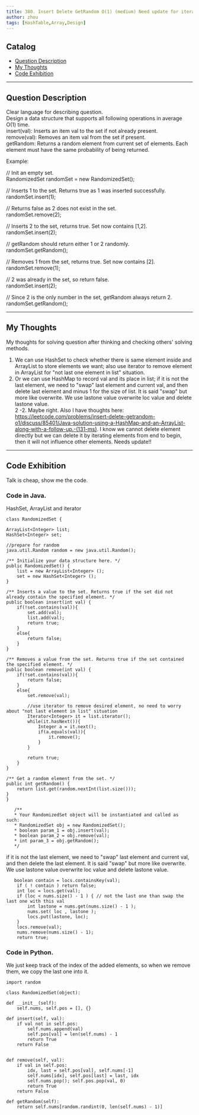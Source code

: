 ```yaml
---
title: 380. Insert Delete GetRandom O(1) (medium) Need update for iterate from end to begin!                     
author: zhou      
tags: [HashTable,Array,Design]          
---
```


       

## Catalog  
+ [Question Description](#partI)
+ [My Thoughts](#partII)
+ [Code Exhibition](#partIII)

----------------------------------

## Question Description
Clear language for describing question.    
Design a data structure that supports all following operations in average O(1) time.      
insert(val): Inserts an item val to the set if not already present.      
remove(val): Removes an item val from the set if present.       
getRandom: Returns a random element from current set of elements. Each element must have the same probability of being returned.      

Example:   

// Init an empty set.    
RandomizedSet randomSet = new RandomizedSet();     

// Inserts 1 to the set. Returns true as 1 was inserted successfully.     
randomSet.insert(1);    

// Returns false as 2 does not exist in the set.    
randomSet.remove(2);     

// Inserts 2 to the set, returns true. Set now contains [1,2].    
randomSet.insert(2);     

// getRandom should return either 1 or 2 randomly.    
randomSet.getRandom();    

// Removes 1 from the set, returns true. Set now contains [2].    
randomSet.remove(1);    

// 2 was already in the set, so return false.    
randomSet.insert(2);     

// Since 2 is the only number in the set, getRandom always return 2.     
randomSet.getRandom();     


----------------------------------

## My Thoughts
My thoughts for solving question after thinking and checking others' solving methods.        
1. We can use HashSet to check whether there is same element inside and ArrayList to store elements we want; also use iterator to remove element in ArrayList for "not last one element in list" situation.    
2. Or we can use HashMap to record val and its place in list; if it is not the last element, we need to "swap" last element and current val, and then delete last element and minus 1 for the size of list. It is said "swap" but more like overwrite. We use lastone value overwrite loc value and delete lastone value.              
2 -2. Maybe right. Also I have thoughts here: https://leetcode.com/problems/insert-delete-getrandom-o1/discuss/85401/Java-solution-using-a-HashMap-and-an-ArrayList-along-with-a-follow-up.-(131-ms). I know we cannot delete element directly but we can delete it by iterating elements from end to begin, then it will not influence other elements. Needs update!!    


----------------------------------

## Code Exhibition
Talk is cheap, show me the code.    
### Code in Java.     
HashSet, ArrayList and iterator     

    class RandomizedSet {
    
    ArrayList<Integer> list;
    HashSet<Integer> set;
    
    //prepare for random
    java.util.Random random = new java.util.Random();
    
    /** Initialize your data structure here. */
    public RandomizedSet() {
        list = new ArrayList<Integer> ();
        set = new HashSet<Integer> ();
    }
    
    /** Inserts a value to the set. Returns true if the set did not already contain the specified element. */
    public boolean insert(int val) {
        if(!set.contains(val)){
            set.add(val);
            list.add(val);
            return true;
        }
        else{
            return false;
        }
    }
    
    /** Removes a value from the set. Returns true if the set contained the specified element. */
    public boolean remove(int val) {
        if(!set.contains(val)){
            return false;
        }
        else{
            set.remove(val);
            
            //use iterator to remove desired element, no need to worry about "not last element in list" situation 
            Iterator<Integer> it = list.iterator();
            while(it.hasNext()){
                Integer a = it.next();
                if(a.equals(val)){
                    it.remove();
                }
            }
            
            return true;
        }
    }
    
    /** Get a random element from the set. */
    public int getRandom() {
        return list.get(random.nextInt(list.size()));
    }
    }

       /**
       * Your RandomizedSet object will be instantiated and called as such:
       * RandomizedSet obj = new RandomizedSet();
       * boolean param_1 = obj.insert(val);
       * boolean param_2 = obj.remove(val);
       * int param_3 = obj.getRandom();
       */

if it is not the last element, we need to "swap" last element and current val, and then delete the last element. It is said "swap" but more like overwrite. We use lastone value overwrite loc value and delete lastone value.             

       boolean contain = locs.containsKey(val);
        if ( ! contain ) return false;
        int loc = locs.get(val);
        if (loc < nums.size() - 1 ) { // not the last one than swap the last one with this val
            int lastone = nums.get(nums.size() - 1 );
            nums.set( loc , lastone );
            locs.put(lastone, loc);
        }
        locs.remove(val);
        nums.remove(nums.size() - 1);
        return true;




### Code in Python.   
We just keep track of the index of the added elements, so when we remove them, we copy the last one into it.     

    import random

    class RandomizedSet(object):

    def __init__(self):
        self.nums, self.pos = [], {}
        
    def insert(self, val):
        if val not in self.pos:
            self.nums.append(val)
            self.pos[val] = len(self.nums) - 1
            return True
        return False
        

    def remove(self, val):
        if val in self.pos:
            idx, last = self.pos[val], self.nums[-1]
            self.nums[idx], self.pos[last] = last, idx
            self.nums.pop(); self.pos.pop(val, 0)
            return True
        return False
            
    def getRandom(self):
        return self.nums[random.randint(0, len(self.nums) - 1)]



